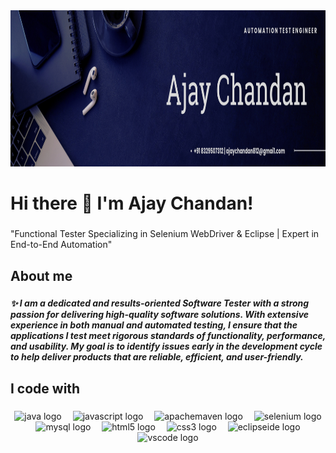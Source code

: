 <div align="center">
  <img height="250" width="1200" src="github back.png"  />
</div>

###

<h1 align="left">Hi there 👋 I'm Ajay Chandan!</h1>

###

<p align="left">"Functional Tester Specializing in Selenium WebDriver & Eclipse | Expert in End-to-End Automation"</p>

###

<h2 align="left">About me</h2>

###

<h5 align="left">✨ I am a dedicated and results-oriented Software Tester with a strong passion for delivering high-quality software solutions. With extensive experience in both manual and automated testing, I ensure that the applications I test meet rigorous standards of functionality, performance, and usability. My goal is to identify issues early in the development cycle to help deliver products that are reliable, efficient, and user-friendly.</h5>

###

<h2 align="left">I code with</h2>

###

<div align="center">
  <img src="https://cdn.jsdelivr.net/gh/devicons/devicon/icons/java/java-original.svg" height="30" alt="java logo"  />
  <img width="10" />
  <img src="https://cdn.jsdelivr.net/gh/devicons/devicon/icons/javascript/javascript-original.svg" height="30" alt="javascript logo"  />
  <img width="10" />
  <img src="https://img.shields.io/badge/Apache Maven-C71A36?logo=apachemaven&logoColor=white&style=for-the-badge" height="30" alt="apachemaven logo"  />
  <img width="10" />
  <img src="https://cdn.jsdelivr.net/gh/devicons/devicon/icons/selenium/selenium-original.svg" height="30" alt="selenium logo"  />
  <img width="10" />
  <img src="https://img.shields.io/badge/MySQL-4479A1?logo=mysql&logoColor=white&style=for-the-badge" height="30" alt="mysql logo"  />
  <img width="10" />
  <img src="https://img.shields.io/badge/HTML5-E34F26?logo=html5&logoColor=white&style=for-the-badge" height="30" alt="html5 logo"  />
  <img width="10" />
  <img src="https://img.shields.io/badge/CSS3-1572B6?logo=css3&logoColor=white&style=for-the-badge" height="30" alt="css3 logo"  />
  <img width="10" />
  <img src="https://cdn.simpleicons.org/eclipseide/2C2255" height="30" alt="eclipseide logo"  />
  <img width="10" />
  <img src="https://img.shields.io/badge/Visual Studio Code-007ACC?logo=visualstudiocode&logoColor=white&style=for-the-badge" height="30" alt="vscode logo"  />
</div>

###
